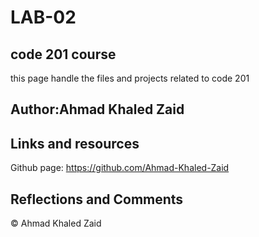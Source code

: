 # LAB-02
## code 201 course
this page handle the files and projects related to code 201 
## Author:Ahmad Khaled Zaid

## Links and resources
Github page: https://github.com/Ahmad-Khaled-Zaid 

## Reflections and Comments
&copy; Ahmad Khaled Zaid